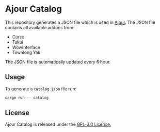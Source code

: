 # Ajour Catalog

This repository generates a JSON file which is used in [Ajour](https://github.com/ajour/ajour/).
The JSON file contains all available addons from:

- Curse
- Tukui
- WowInterface
- Townlong Yak

The JSON file is automatically updated every 6 hour.

## Usage

To generate a `catalog.json` file run:

```rust
cargo run -- catalog
```

## License

Ajour Catalog is released under the [GPL-3.0 License.](https://github.com/ajour/catalog/blob/main/LICENSE)
